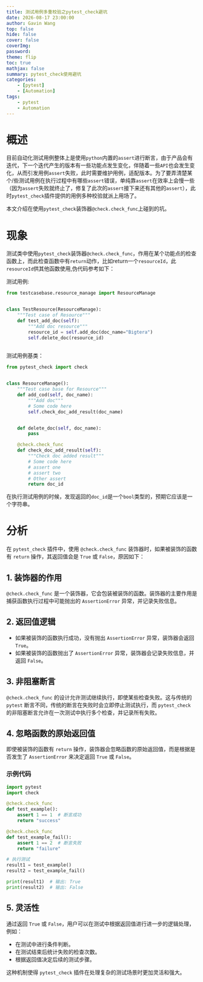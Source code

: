 ```yaml
---
title: 测试用例多重校验之pytest_check避坑
date: 2026-08-17 23:00:00
author: Gavin Wang
top: false
hide: false
cover: false
coverImg:
password:
theme: flip
toc: true
mathjax: false
summary: pytest_check使用避坑
categories:
    - [pytest]
    - [Automation]
tags:
    - pytest
    - Automation
---
```



# 概述

目前自动化测试用例整体上是使用`python`内置的`assert`进行断言，由于产品会有迭代，下一个迭代产生的版本有一些功能点发生变化，伴随着一些`API`也会发生变化，从而引发用例`assert`失败，此时需要维护用例，适配版本。为了要弄清楚某个/些测试用例在执行过程中有哪些`assert`错误，单纯靠`assert`在效率上会慢一些（因为`assert`失败就终止了，修复了此次的`assert`接下来还有其他的`assert`），此时`pytest_check`插件提供的用例多种校验就派上用场了。

本文介绍在使用`pytest_check`装饰器`@check.check_func`上碰到的坑。


# 现象

测试类中使用`pytest_check`装饰器`@check.check_func`，作用在某个功能点的检查函数上，而此检查函数中有`return`动作，比如return一个`resourceId`，此`resourceId`供其他函数使用,伪代码参考如下：

测试用例:

```python
from testcasebase.resource_manage import ResourceManage


class TestResource(ResourceManage):
    """Test case of Resource"""
    def test_add_doc(self):
        """Add doc resource"""
        resource_id = self.add_doc(doc_name="Bigtera")
        self.delete_doc(resource_id)
 
```


测试用例基类：

```python
from pytest_check import check


class ResourceManage():
    """Test case base for Resource"""
    def add_cod(self, doc_name):
        """Add doc"""
        # Some code here
        self.check_doc_add_result(doc_name)


    def delete_doc(self, doc_name):
        pass

    @check.check_func
    def check_doc_add_result(self):
        """Check doc added result"""
        # Some code here
        # assert one
        # assert two
        # Other assert
        return doc_id
```

在执行测试用例的时候，发现返回的`doc_id`是一个`bool`类型的，预期它应该是一个字符串。

# 分析

在 `pytest_check` 插件中，使用 `@check.check_func` 装饰器时，如果被装饰的函数有 `return` 操作，其返回值会是 `True` 或 `False`，原因如下：

## 1. 装饰器的作用

`@check.check_func` 是一个装饰器，它会包装被装饰的函数。装饰器的主要作用是捕获函数执行过程中可能抛出的 `AssertionError` 异常，并记录失败信息。

## 2. 返回值逻辑

- 如果被装饰的函数执行成功，没有抛出 `AssertionError` 异常，装饰器会返回 `True`。
- 如果被装饰的函数抛出了 `AssertionError` 异常，装饰器会记录失败信息，并返回 `False`。

## 3. 非阻塞断言

`@check.check_func` 的设计允许测试继续执行，即使某些检查失败。这与传统的 `pytest` 断言不同，传统的断言在失败时会立即停止测试执行，而 `pytest_check` 的非阻塞断言允许在一次测试中执行多个检查，并记录所有失败。

## 4. 忽略函数的原始返回值

即使被装饰的函数有 `return` 操作，装饰器会忽略函数的原始返回值，而是根据是否发生了 `AssertionError` 来决定返回 `True` 或 `False`。

### 示例代码

```python
import pytest
import check

@check.check_func
def test_example():
    assert 1 == 1  # 断言成功
    return "success"

@check.check_func
def test_example_fail():
    assert 1 == 2  # 断言失败
    return "failure"

# 执行测试
result1 = test_example()
result2 = test_example_fail()

print(result1)  # 输出: True
print(result2)  # 输出: False
```

## 5. 灵活性

通过返回 `True` 或 `False`，用户可以在测试中根据返回值进行进一步的逻辑处理，例如：
- 在测试中进行条件判断。
- 在测试结束后统计失败的检查次数。
- 根据返回值决定后续的测试步骤。

这种机制使得 `pytest_check` 插件在处理复杂的测试场景时更加灵活和强大。

